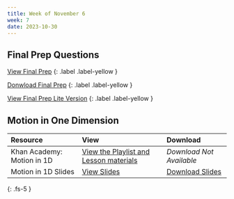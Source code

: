 ```yaml
---
title: Week of November 6
week: 7
date: 2023-10-30
---
```


## Final Prep Questions
[View Final Prep](/23-24/1Q/final/prep.html)
{: .label .label-yellow }

[Donwload Final Prep](/23-24/1Q/final/prep.pdf)
{: .label .label-yellow }

[View Final Prep Lite Version](/23-24/1Q/final/prep-lite.html)
{: .label .label-yellow }

## Motion in One Dimension

| Resource        | View          | Download |
|:-------------|:------------------|:------|
| Khan Academy: Motion in 1D | [View the Playlist and Lesson materials](https://www.khanacademy.org/science/physics/one-dimensional-motion) | _Download Not Available_ |
| Motion in 1D Slides  | [View Slides](https://docs.google.com/presentation/d/e/2PACX-1vS-xRGLNAQ_Jp4oFx5YD1Dr_paSlrwRpf4C3N1TnF10JCBzVBybw40RlamwpsbgYTOr1I4hZXbV2pwy/pub?start=false&loop=false&delayms=3000) |  [Download Slides](/23-24/1Q/motion/slides.pdf)|
  
{: .fs-5 }
